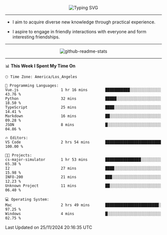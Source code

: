 <p align="center">
  <img src="https://readme-typing-svg.demolab.com?font=Fira+Code&weight=500&size=32&duration=2500&pause=1600&center=true&vCenter=true&random=false&width=1024&height=64&lines=Hi+there+%F0%9F%91%8B;I'm+delighted+you+could+make+it+here+%F0%9F%8E%89;I'm+Harry%2C+a+college+student+still+finding+my+way" alt="Typing SVG" />
</p>


---


- I aim to acquire diverse new knowledge through practical experience.

- I aspire to engage in friendly interactions with everyone and form interesting friendships.


---


<p align="center">
  <img src="https://github-readme-stats.vercel.app/api?username=Harry-Jing&show_icons=true" alt="github-readme-stats"/>
</p>


---

<!--START_SECTION:waka-->
📊 **This Week I Spent My Time On** 

```text
🕑︎ Time Zone: America/Los_Angeles

💬 Programming Languages: 
Vue.js                   1 hr 16 mins        ███████████░░░░░░░░░░░░░░   43.76 % 
Python                   32 mins             █████░░░░░░░░░░░░░░░░░░░░   18.50 % 
TypeScript               25 mins             ████░░░░░░░░░░░░░░░░░░░░░   14.41 % 
Markdown                 16 mins             ██░░░░░░░░░░░░░░░░░░░░░░░   09.28 % 
JSON                     8 mins              █░░░░░░░░░░░░░░░░░░░░░░░░   04.86 % 

🔥 Editors: 
VS Code                  2 hrs 54 mins       █████████████████████████   100.00 % 

🐱‍💻 Projects: 
cs-major-simulator       1 hr 53 mins        ████████████████░░░░░░░░░   65.38 % 
I2                       27 mins             ████░░░░░░░░░░░░░░░░░░░░░   15.98 % 
INFO-200                 21 mins             ███░░░░░░░░░░░░░░░░░░░░░░   12.23 % 
Unknown Project          11 mins             ██░░░░░░░░░░░░░░░░░░░░░░░   06.40 % 

💻 Operating System: 
Mac                      2 hrs 49 mins       ████████████████████████░   97.25 % 
Windows                  4 mins              █░░░░░░░░░░░░░░░░░░░░░░░░   02.75 % 
```


 Last Updated on 25/11/2024 20:16:35 UTC
<!--END_SECTION:waka-->
